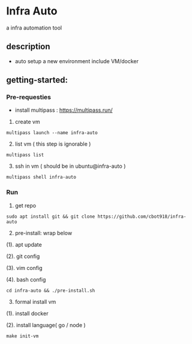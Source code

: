 # Infra Auto
a infra automation tool


## description
- auto setup a new environment include  VM/docker


## getting-started:
### Pre-requesties
- install multipass : https://multipass.run/

1. create vm
```
multipass launch --name infra-auto
```
2. list vm ( this step is ignorable )
```
multipass list 
```
3. ssh in vm ( should be in ubuntu@infra-auto )
```
multipass shell infra-auto
```


### Run

1. get repo
```
sudo apt install git && git clone https://github.com/cbot918/infra-auto
```
2. pre-install: wrap below

(1). apt  update

(2). git  config

(3). vim  config

(4). bash config
```
cd infra-auto && ./pre-install.sh
``` 
3. formal install vm

(1). install docker

(2). install language( go / node )
```
make init-vm
```

